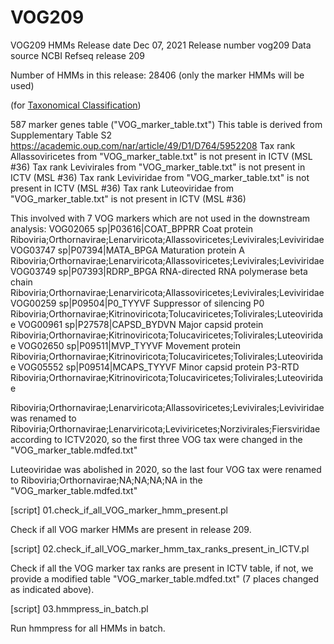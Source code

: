 # VOG209

VOG209 HMMs
Release date    Dec 07, 2021
Release number  vog209
Data source     NCBI Refseq release 209

Number of HMMs in this release: 28406 (only the marker HMMs will be used)

(for [Taxonomical Classification](https://github.com/AnantharamanLab/TYMEFLIES_Viral/tree/main/Taxonomic_classification))

587 marker genes table ("VOG_marker_table.txt")
This table is derived from Supplementary Table S2 https://academic.oup.com/nar/article/49/D1/D764/5952208
Tax rank Allassoviricetes from "VOG_marker_table.txt" is not present in ICTV (MSL #36)
Tax rank Levivirales from "VOG_marker_table.txt" is not present in ICTV (MSL #36)
Tax rank Leviviridae from "VOG_marker_table.txt" is not present in ICTV (MSL #36)
Tax rank Luteoviridae from "VOG_marker_table.txt" is not present in ICTV (MSL #36)

This involved with 7 VOG markers which are not used in the downstream analysis:
VOG02065        sp|P03616|COAT_BPPRR Coat protein       Riboviria;Orthornavirae;Lenarviricota;Allassoviricetes;Levivirales;Leviviridae
VOG03747        sp|P07394|MATA_BPGA Maturation protein A        Riboviria;Orthornavirae;Lenarviricota;Allassoviricetes;Levivirales;Leviviridae
VOG03749        sp|P07393|RDRP_BPGA RNA-directed RNA polymerase beta chain      Riboviria;Orthornavirae;Lenarviricota;Allassoviricetes;Levivirales;Leviviridae
VOG00259        sp|P09504|P0_TYYVF Suppressor of silencing P0   Riboviria;Orthornavirae;Kitrinoviricota;Tolucaviricetes;Tolivirales;Luteoviridae
VOG00961        sp|P27578|CAPSD_BYDVN Major capsid protein      Riboviria;Orthornavirae;Kitrinoviricota;Tolucaviricetes;Tolivirales;Luteoviridae
VOG02650        sp|P09511|MVP_TYYVF Movement protein    Riboviria;Orthornavirae;Kitrinoviricota;Tolucaviricetes;Tolivirales;Luteoviridae
VOG05552        sp|P09514|MCAPS_TYYVF Minor capsid protein P3-RTD       Riboviria;Orthornavirae;Kitrinoviricota;Tolucaviricetes;Tolivirales;Luteoviridae

Riboviria;Orthornavirae;Lenarviricota;Allassoviricetes;Levivirales;Leviviridae was renamed to Riboviria;Orthornavirae;Lenarviricota;Leviviricetes;Norzivirales;Fiersviridae
according to ICTV2020, so the first three VOG tax were changed in the "VOG_marker_table.mdfed.txt"

Luteoviridae was abolished in 2020, so the last four VOG tax were renamed to Riboviria;Orthornavirae;NA;NA;NA;NA in the "VOG_marker_table.mdfed.txt"



[script] 01.check_if_all_VOG_marker_hmm_present.pl

Check if all VOG marker HMMs are present in release 209.

[script] 02.check_if_all_VOG_marker_hmm_tax_ranks_present_in_ICTV.pl

Check if all the VOG marker tax ranks are present in ICTV table, if not, we provide a modified table "VOG_marker_table.mdfed.txt" (7 places changed as indicated above).

[script] 03.hmmpress_in_batch.pl

Run hmmpress for all HMMs in batch.